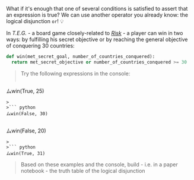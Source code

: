 What if it's enough that one of several conditions is satisfied to assert that an expression is true? We can use another operator you already know: the logical disjunction `or`! :bulb:

In _T.E.G._ -  a board  game closely-related to [_Risk_](https://en.wikipedia.org/wiki/Risk_(game)) - a player can win in two ways: by fulfilling his secret objective or by reaching the general objective of conquering 30 countries:

```python
def win(met_secret_goal, number_of_countries_conquered):
  return met_secret_objective or number_of_countries_conquered >= 30
```

> Try the following expressions in the console:
>
>``` python
ムwin(True, 25)
```
>
>``` python
ムwin(False, 30)
```
>
>``` python
ムwin(False, 20)
```
>
>``` python
ムwin(True, 31)
```
> Based on these examples and the console, build - i.e. in a paper notebook - the truth table of the logical disjunction

